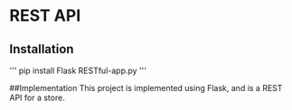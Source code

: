 # REST API

## Installation
'''
pip install Flask
RESTful-app.py
'''

##Implementation
This project is implemented using Flask, and is a REST API for a store.
